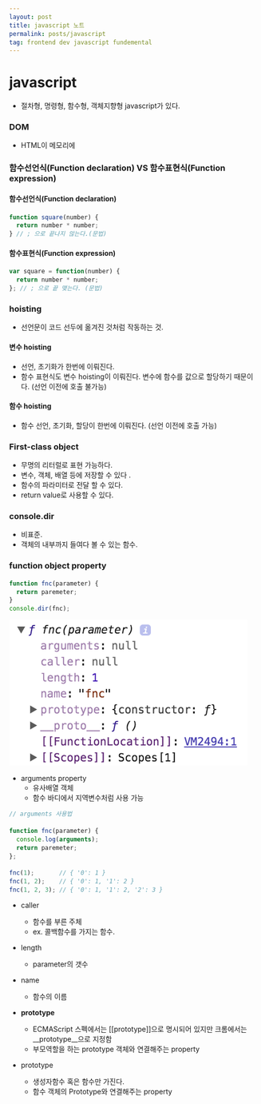 ```yaml
---
layout: post
title: javascript 노트
permalink: posts/javascript
tag: frontend dev javascript fundemental
---
```


# javascript
* 절차형, 명령형, 함수형, 객체지향형 javascript가 있다.

### DOM
* HTML이 메모리에

### 함수선언식(Function declaration) VS 함수표현식(Function expression)

#### 함수선언식(Function declaration)

```javascript
function square(number) {
  return number * number;
} // ; 으로 끝나지 않는다.(문법)
```

#### 함수표현식(Function expression)

```javascript
var square = function(number) {
  return number * number;
}; // ; 으로 끝 맺는다. (문법)
```

### hoisting
* 선언문이 코드 선두에 옮겨진 것처럼 작동하는 것.

#### 변수 hoisting
* 선언, 초기화가 한번에 이뤄진다.
* 함수 표현식도 변수 hoisting이 이뤄진다. 변수에 함수를 값으로 할당하기 때문이다. (선언 이전에 호출 불가능)

#### 함수 hoisting
* 함수 선언, 초기화, 할당이 한번에 이뤄진다. (선언 이전에 호출 가능)

### First-class object
* 무명의 리터럴로 표현 가능하다.
* 변수, 객체, 배열 등에 저장할 수 있다 .
* 함수의 파라미터로 전달 할 수 있다.
* return value로 사용할 수 있다.

### console.dir
* 비표준.
* 객체의 내부까지 들여다 볼 수 있는 함수.

### function object property
```javascript
function fnc(parameter) {
  return paremeter;
}
console.dir(fnc);
```
![functionProperty](../public/img/functionProperty.png)
* arguments property
  * 유사배열 객체
  * 함수 바디에서 지역변수처럼 사용 가능
```javascript
// arguments 사용법

function fnc(parameter) {
  console.log(arguments);
  return paremeter;
};

fnc(1);       // { '0': 1 }
fnc(1, 2);    // { '0': 1, '1': 2 }
fnc(1, 2, 3); // { '0': 1, '1': 2, '2': 3 }
```

* caller
  * 함수를 부른 주체
  * ex. 콜백함수를 가지는 함수.

* length
  * parameter의 갯수

* name
  * 함수의 이름

* __prototype__
  * ECMAScript 스펙에서는 [[prototype]]으로 명시되어 있지만 크롬에서는 __prototype__으로 지정함
  * 부모역할을 하는 prototype 객체와 연결해주는 property

* prototype
  * 생성자함수 혹은 함수만 가진다.
  * 함수 객체의 Prototype와 연결해주는 property